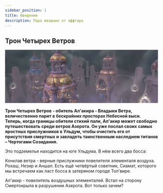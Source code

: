 ```yaml
---
sidebar_position: 1
title: Введение
description: Пара вводных от аффтара
---
```


## Трон Четырех Ветров

<div className="text--center">

![TFW](/img/tfw/throne-of-the-four-winds.jpg)

</div>

<div className="text--center lore_text">

<b>

Трон Четырех Ветров - обитель Ал'акира - Владыки Ветра, величественно парит в бескрайних просторах Небесной выси.
Теперь, когда границы обители стихий пали, Ал'акир может свободно путешествовать среди ветров Азерота. Он уже послал
своих самых яростных прислужников в Ульдум, чтобы очистить его от присутствия смертных и завладеть таинственным
наследием титанов – Чертогами Созидания.

</b>
</div>

Это подземелья находится на юге Ульдума. В нём всего два босса:

Конклав ветра - верные прислужники повелителя элементаля воздуха. Рохаш, Незир и Аншал. Есть ещё четвёртый советник,
Сиамат, которого мы встречаем как ласт босса в затеряном городе Тол'вире.

Ал'акир - повелитель воздушных элементалей. Встал на сторону Смертокрыла в разрушении Азерота. Вот только зачем?